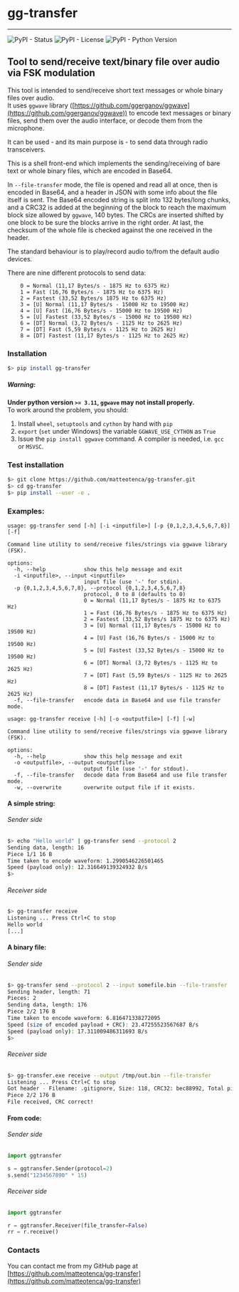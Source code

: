 # gg-transfer

---
![PyPI - Status](https://img.shields.io/pypi/status/gg-transfer)
![PyPI - License](https://img.shields.io/pypi/l/gg-transfer?color=blue)
![PyPI - Python Version](https://img.shields.io/pypi/pyversions/gg-transfer)


## Tool to send/receive text/binary file over audio via FSK modulation

This tool is intended to send/receive short text messages or whole binary files over audio.  
It uses `ggwave` library ([https://github.com/ggerganov/ggwave](https://github.com/ggerganov/ggwave)) to encode text messages or binary files, send
them over the audio interface, or decode them from the microphone.

It can be used - and its main purpose is - to send data through radio transceivers.  

This is a shell front-end which implements the sending/receiving of bare text or whole binary files, which are encoded in Base64.

In `--file-transfer` mode, the file is opened and read all at once, then is encoded in Base64, and a header in JSON
with some info about the file itself is sent. The Base64 encoded string is split into 132 bytes/long chunks, and a 
CRC32 is added at the beginning of the block to reach the maximum block size allowed by `ggwave`, 140 bytes.
The CRCs are inserted shifted by one block to be sure the blocks arrive in the right order. At last, the checksum of the whole file
is checked against the one received in the header.

The standard behaviour is to play/record audio to/from the default audio devices.  

There are nine different protocols to send data:
```
    0 = Normal (11,17 Bytes/s - 1875 Hz to 6375 Hz)
    1 = Fast (16,76 Bytes/s - 1875 Hz to 6375 Hz)
    2 = Fastest (33,52 Bytes/s 1875 Hz to 6375 Hz)
    3 = [U] Normal (11,17 Bytes/s - 15000 Hz to 19500 Hz)
    4 = [U] Fast (16,76 Bytes/s - 15000 Hz to 19500 Hz)
    5 = [U] Fastest (33,52 Bytes/s - 15000 Hz to 19500 Hz)
    6 = [DT] Normal (3,72 Bytes/s - 1125 Hz to 2625 Hz)
    7 = [DT] Fast (5,59 Bytes/s - 1125 Hz to 2625 Hz)
    8 = [DT] Fastest (11,17 Bytes/s - 1125 Hz to 2625 Hz)
```

### Installation

```bash
$> pip install gg-transfer
```

##### Warning:
**Under python version `>= 3.11`, `ggwave` may not install properly.**  
To work around the problem, you should:
1. Install `wheel`, `setuptools` and `cython` by hand with `pip`
2. `export` (`set` under Windows) the variable `GGWAVE_USE_CYTHON` as `True`
3. Issue the `pip install ggwave` command. A compiler is needed, i.e. `gcc` or `MSVSC`.


### Test installation

```bash
$> git clone https://github.com/matteotenca/gg-transfer.git
$> cd gg-transfer
$> pip install --user -e .
```


### Examples:

```
usage: gg-transfer send [-h] [-i <inputfile>] [-p {0,1,2,3,4,5,6,7,8}] [-f]

Command line utility to send/receive files/strings via ggwave library (FSK).

options:
  -h, --help            show this help message and exit
  -i <inputfile>, --input <inputfile>
                        input file (use '-' for stdin).
  -p {0,1,2,3,4,5,6,7,8}, --protocol {0,1,2,3,4,5,6,7,8}
                        protocol, 0 to 8 (defaults to 0)
                        0 = Normal (11,17 Bytes/s - 1875 Hz to 6375 Hz)
                        1 = Fast (16,76 Bytes/s - 1875 Hz to 6375 Hz)
                        2 = Fastest (33,52 Bytes/s 1875 Hz to 6375 Hz)
                        3 = [U] Normal (11,17 Bytes/s - 15000 Hz to 19500 Hz)
                        4 = [U] Fast (16,76 Bytes/s - 15000 Hz to 19500 Hz)
                        5 = [U] Fastest (33,52 Bytes/s - 15000 Hz to 19500 Hz)
                        6 = [DT] Normal (3,72 Bytes/s - 1125 Hz to 2625 Hz)
                        7 = [DT] Fast (5,59 Bytes/s - 1125 Hz to 2625 Hz)
                        8 = [DT] Fastest (11,17 Bytes/s - 1125 Hz to 2625 Hz)
  -f, --file-transfer   encode data in Base64 and use file transfer mode.
```

```
usage: gg-transfer receive [-h] [-o <outputfile>] [-f] [-w]

Command line utility to send/receive files/strings via ggwave library (FSK).

options:
  -h, --help            show this help message and exit
  -o <outputfile>, --output <outputfile>
                        output file (use '-' for stdout).
  -f, --file-transfer   decode data from Base64 and use file transfer mode.
  -w, --overwrite       overwrite output file if it exists.
```
#### A simple string:

###### Sender side
```bash
$> echo "Hello world" | gg-transfer send --protocol 2
Sending data, length: 16
Piece 1/1 16 B
Time taken to encode waveform: 1.2990546226501465
Speed (payload only): 12.316649139324932 B/s
$>
```
###### Receiver side
```bash
$> gg-transfer receive
Listening ... Press Ctrl+C to stop
Hello world
[...]
```

#### A binary file:

###### Sender side
```bash
$> gg-transfer send --protocol 2 --input somefile.bin --file-transfer
Sending header, length: 71
Pieces: 2
Sending data, length: 176
Piece 2/2 176 B
Time taken to encode waveform: 6.816471338272095
Speed (size of encoded payload + CRC): 23.47255523567687 B/s
Speed (payload only): 17.311009486311693 B/s
$>
```
###### Receiver side
```bash
$> gg-transfer.exe receive --output /tmp/out.bin --file-transfer
Listening ... Press Ctrl+C to stop
Got header - Filename: .gitignore, Size: 118, CRC32: bec88992, Total pieces: 2
Piece 2/2 176 B
File received, CRC correct!
```

#### From code:

###### Sender side
```python
import ggtransfer

s = ggtransfer.Sender(protocol=2)
s.send("1234567890" * 15)
```

###### Receiver side
```python
import ggtransfer

r = ggtransfer.Receiver(file_transfer=False)
rr = r.receive()
```

### Contacts

You can contact me from my GitHub page at [https://github.com/matteotenca/gg-transfer](https://github.com/matteotenca/gg-transfer)
